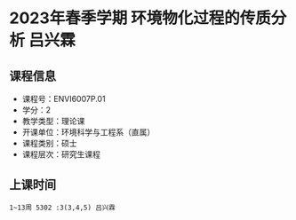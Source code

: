 # 2023年春季学期 环境物化过程的传质分析 吕兴霖






## 课程信息

- 课程号：ENVI6007P.01
- 学分：2
- 教学类型：理论课
- 开课单位：环境科学与工程系（直属）
- 课程类别：硕士
- 课程层次：研究生课程

## 上课时间

```
1~13周 5302 :3(3,4,5) 吕兴霖
```


